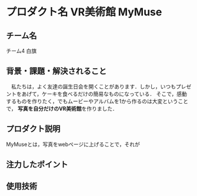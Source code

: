 # プロダクト名 VR美術館 MyMuse
<!-- プロダクト名に変更してください -->


<!-- プロダクト名・イメージ画像を差し変えてください -->


## チーム名
チーム4 白旗

<!-- チームIDとチーム名を入力してください -->


## 背景・課題・解決されること
　私たちは，よく友達の誕生日会を開くことがあります．しかし，いつもプレゼントをあげて，ケーキを食べるだけの簡易なものになっている．
そこで，感動するものを作りたく，でもムービーやアルバムを1から作るのは大変ということで，
**写真を自分だけのVR美術館**を作りました．



## プロダクト説明
MyMuseとは，写真をwebページに上げることで，それが





## 注力したポイント


## 使用技術


            


